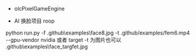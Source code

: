 


* olcPixelGameEngine

* AI 换脸项目 roop

python run.py -f .github\examples\face8.jpg -t .github/examples/fem6.mp4 --gpu-vendor nvidia
或者 target -t 为图片也可以  .github\examples\face_targfet.jpg

